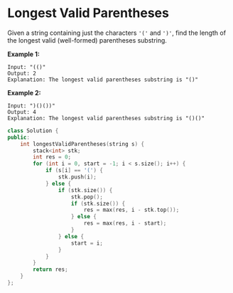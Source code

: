 # Longest Valid Parentheses

Given a string containing just the characters `'('` and `')'`, find the length of the longest valid (well-formed) parentheses substring.

**Example 1:**

```
Input: "(()"
Output: 2
Explanation: The longest valid parentheses substring is "()"
```

**Example 2:**

```
Input: ")()())"
Output: 4
Explanation: The longest valid parentheses substring is "()()"
```



```c++
class Solution {
public:
    int longestValidParentheses(string s) {
        stack<int> stk;
        int res = 0;
        for (int i = 0, start = -1; i < s.size(); i++) {
            if (s[i] == '(') {
                stk.push(i);
            } else {
                if (stk.size()) {
                    stk.pop();
                    if (stk.size()) {
                        res = max(res, i - stk.top());
                    } else {
                        res = max(res, i - start);
                    }
                } else {
                    start = i;
                }
            }
        }
        return res;
    }
};
```

